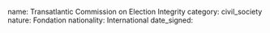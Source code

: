 name: Transatlantic Commission on Election Integrity
category: civil_society
nature:  Fondation 
nationality: International
date_signed:
    